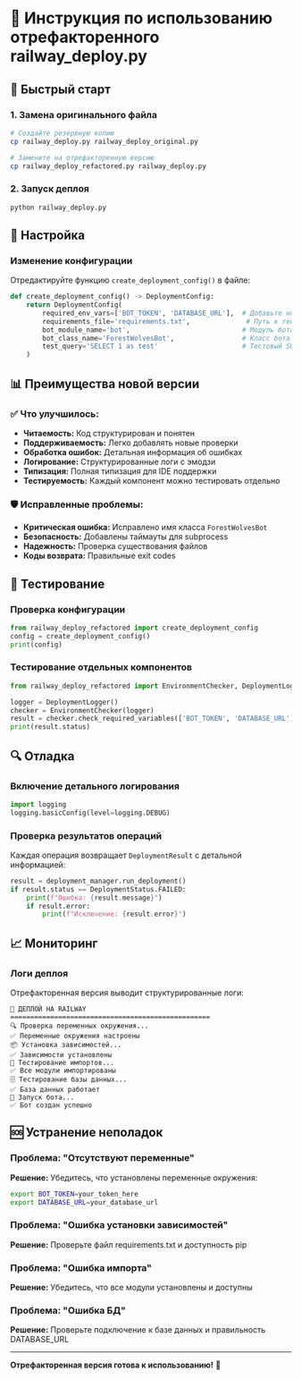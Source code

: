 # 📖 Инструкция по использованию отрефакторенного railway_deploy.py

## 🚀 Быстрый старт

### 1. Замена оригинального файла
```bash
# Создайте резервную копию
cp railway_deploy.py railway_deploy_original.py

# Замените на отрефакторенную версию
cp railway_deploy_refactored.py railway_deploy.py
```

### 2. Запуск деплоя
```bash
python railway_deploy.py
```

## 🔧 Настройка

### Изменение конфигурации
Отредактируйте функцию `create_deployment_config()` в файле:

```python
def create_deployment_config() -> DeploymentConfig:
    return DeploymentConfig(
        required_env_vars=['BOT_TOKEN', 'DATABASE_URL'],  # Добавьте новые переменные
        requirements_file='requirements.txt',              # Путь к requirements
        bot_module_name='bot',                            # Модуль бота
        bot_class_name='ForestWolvesBot',                 # Класс бота
        test_query='SELECT 1 as test'                     # Тестовый SQL запрос
    )
```

## 📊 Преимущества новой версии

### ✅ Что улучшилось:
- **Читаемость:** Код структурирован и понятен
- **Поддерживаемость:** Легко добавлять новые проверки
- **Обработка ошибок:** Детальная информация об ошибках
- **Логирование:** Структурированные логи с эмодзи
- **Типизация:** Полная типизация для IDE поддержки
- **Тестируемость:** Каждый компонент можно тестировать отдельно

### 🛡️ Исправленные проблемы:
- **Критическая ошибка:** Исправлено имя класса `ForestWolvesBot`
- **Безопасность:** Добавлены таймауты для subprocess
- **Надежность:** Проверка существования файлов
- **Коды возврата:** Правильные exit codes

## 🧪 Тестирование

### Проверка конфигурации
```python
from railway_deploy_refactored import create_deployment_config
config = create_deployment_config()
print(config)
```

### Тестирование отдельных компонентов
```python
from railway_deploy_refactored import EnvironmentChecker, DeploymentLogger

logger = DeploymentLogger()
checker = EnvironmentChecker(logger)
result = checker.check_required_variables(['BOT_TOKEN', 'DATABASE_URL'])
print(result.status)
```

## 🔍 Отладка

### Включение детального логирования
```python
import logging
logging.basicConfig(level=logging.DEBUG)
```

### Проверка результатов операций
Каждая операция возвращает `DeploymentResult` с детальной информацией:
```python
result = deployment_manager.run_deployment()
if result.status == DeploymentStatus.FAILED:
    print(f"Ошибка: {result.message}")
    if result.error:
        print(f"Исключение: {result.error}")
```

## 📈 Мониторинг

### Логи деплоя
Отрефакторенная версия выводит структурированные логи:
```
🚀 ДЕПЛОЙ НА RAILWAY
==================================================
🔍 Проверка переменных окружения...
✅ Переменные окружения настроены
📦 Установка зависимостей...
✅ Зависимости установлены
🧪 Тестирование импортов...
✅ Все модули импортированы
🗄️ Тестирование базы данных...
✅ База данных работает
🚀 Запуск бота...
✅ Бот создан успешно
```

## 🆘 Устранение неполадок

### Проблема: "Отсутствуют переменные"
**Решение:** Убедитесь, что установлены переменные окружения:
```bash
export BOT_TOKEN=your_token_here
export DATABASE_URL=your_database_url
```

### Проблема: "Ошибка установки зависимостей"
**Решение:** Проверьте файл requirements.txt и доступность pip

### Проблема: "Ошибка импорта"
**Решение:** Убедитесь, что все модули установлены и доступны

### Проблема: "Ошибка БД"
**Решение:** Проверьте подключение к базе данных и правильность DATABASE_URL

---

**Отрефакторенная версия готова к использованию!** 🎉
